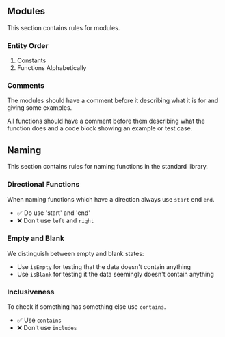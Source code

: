 ## Modules

This section contains rules for modules.

### Entity Order

1. Constants
2. Functions Alphabetically

### Comments

The modules should have a comment before it describing what it is for and
giving some examples.

All functions should have a comment before them describing what the function
does and a code block showing an example or test case.

## Naming

This section contains rules for naming functions in the standard library.

### Directional Functions

When naming functions which have a direction always use `start` end `end`.

- ✅ Do use 'start' and 'end'
- ❌ Don't use `left` and `right`

### Empty and Blank

We distinguish between empty and blank states:

- Use `isEmpty` for testing that the data doesn't contain anything
- Use `isBlank` for testing it the data seemingly doesn't contain anything

### Inclusiveness

To check if something has something else use `contains`.

- ✅ Use `contains`
- ❌ Don't use `includes`
